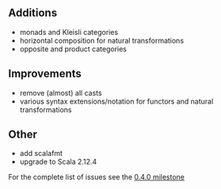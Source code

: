 
## Additions

- monads and Kleisli categories
- horizontal composition for natural transformations
- opposite and product categories

## Improvements

- remove (almost) all casts
- various syntax extensions/notation for functors and natural transformations

## Other

- add scalafmt
- upgrade to Scala 2.12.4

For the complete list of issues see the [0.4.0 milestone](https://github.com/ohnosequences/stuff/milestone/4?closed=1)
